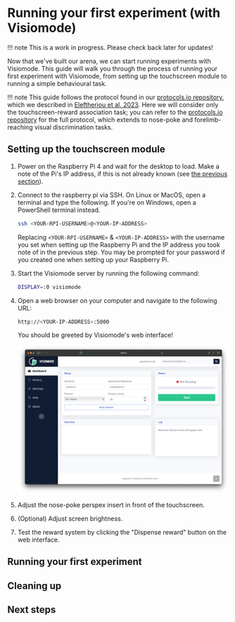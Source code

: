 # Running your first experiment (with Visiomode)

!!! note
    This is a work in progress. Please check back later for updates!

Now that we've built our arena, we can start running experiments with Visiomode. This guide will walk you through the process of running your first experiment with Visiomode, from setting up the touchscreen module to running a simple behavioural task.

!!! note
    This guide follows the protocol found in our [protocols.io repository](http://dx.doi.org/10.17504/protocols.io.bumgnu3w), which we described in [Eleftheriou et al. 2023](https://doi.org/10.1016/j.jneumeth.2022.109779). Here we will consider only the touchscreen-reward association task; you can refer to the [protocols.io repository](http://dx.doi.org/10.17504/protocols.io.bumgnu3w) for the full protocol, which extends to nose-poke and forelimb-reaching visual discrimination tasks.

## Setting up the touchscreen module

1. Power on the Raspberry Pi 4 and wait for the desktop to load. Make a note of the Pi's IP address, if this is not already known (see [the previous section](index.md)).

2. Connect to the raspberry pi via SSH.
    On Linux or MacOS, open a terminal and type the following. If you're on Windows, open a PowerShell terminal instead.
    ```bash
    ssh <YOUR-RPI-USERNAME>@<YOUR-IP-ADDRESS>
    ```
    Replacing `<YOUR-RPI-USERNAME>` & `<YOUR-IP-ADDRESS>` with the username you set when setting up the Raspberry Pi and the IP address you took note of in the previous step. You may be prompted for your password if you created one when setting up your Raspberry Pi.

3. Start the Visiomode server by running the following command:

    ```bash
    DISPLAY=:0 visiomode
    ```

4. Open a web browser on your computer and navigate to the following URL:

    ```bash
    http://<YOUR-IP-ADDRESS>:5000
    ```

    You should be greeted by Visiomode's web interface!

    ![Visiomode web interface](../assets/screengrabs/hello-visiomode.png)

5. Adjust the nose-poke perspex insert in front of the touchscreen.

6. (Optional) Adjust screen brightness.

7. Test the reward system by clicking the "Dispense reward" button on the web interface.

## Running your first experiment



## Cleaning up


## Next steps

